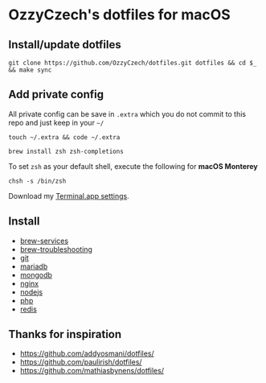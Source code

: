 # OzzyCzech's dotfiles for macOS

## Install/update dotfiles

```shell
git clone https://github.com/OzzyCzech/dotfiles.git dotfiles && cd $_ && make sync
```

## Add private config

All private config can be save in `.extra` which you do not commit to this repo and just keep in your `~/`

```shell
touch ~/.extra && code ~/.extra
```

```shell
brew install zsh zsh-completions
```

To set `zsh` as your default shell, execute the following for **macOS Monterey**

```shell
chsh -s /bin/zsh
```

Download my [Terminal.app settings](https://raw.githubusercontent.com/OzzyCzech/dotfiles/master/OzzyCzech.terminal).

## Install

* [brew-services](https://github.com/OzzyCzech/dotfiles/blob/master/install/brew-services.md)
* [brew-troubleshooting](https://github.com/OzzyCzech/dotfiles/blob/master/install/brew-troubleshooting.md)
* [git](https://github.com/OzzyCzech/dotfiles/blob/master/install/git.md)
* [mariadb](https://github.com/OzzyCzech/dotfiles/blob/master/install/mariadb.md)
* [mongodb](https://github.com/OzzyCzech/dotfiles/blob/master/install/mongodb.md)
* [nginx](https://github.com/OzzyCzech/dotfiles/blob/master/install/nginx.md)
* [nodejs](https://github.com/OzzyCzech/dotfiles/blob/master/install/nodejs.md)
* [php](https://github.com/OzzyCzech/dotfiles/blob/master/install/php.md)
* [redis](https://github.com/OzzyCzech/dotfiles/blob/master/install/redis.md)

## Thanks for inspiration

- https://github.com/addyosmani/dotfiles/
- https://github.com/paulirish/dotfiles/
- https://github.com/mathiasbynens/dotfiles/